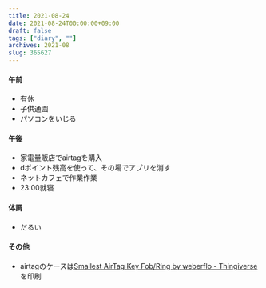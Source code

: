 ```yaml
---
title: 2021-08-24
date: 2021-08-24T00:00:00+09:00
draft: false
tags: ["diary", ""]
archives: 2021-08
slug: 365627
---
```

#### 午前
- 有休
- 子供通園
- パソコンをいじる
#### 午後
- 家電量販店でairtagを購入
- dポイント残高を使って、その場でアプリを消す
- ネットカフェで作業作業
- 23:00就寝
#### 体調
- だるい
#### その他
- airtagのケースは[Smallest AirTag Key Fob/Ring by weberflo - Thingiverse](https://www.thingiverse.com/thing:4845088)を印刷
